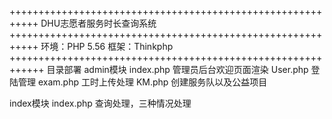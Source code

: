 +++++++++++++++++++++++++++++++++++++++++++++++++++++++++++
                DHU志愿者服务时长查询系统
+++++++++++++++++++++++++++++++++++++++++++++++++++++++++++
环境：PHP 5.56
框架：Thinkphp
++++++++++++++++++++++++++++++++++++++++++++++++++++++++++++
目录部署
admin模块
      index.php 	管理员后台欢迎页面渲染
      User.php 		登陆管理
      exam.php   	工时上传处理
      KM.php 		创建服务队以及公益项目

index模块
	index.php       查询处理，三种情况处理